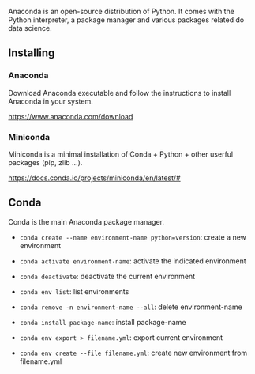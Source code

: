 Anaconda is an open-source distribution of Python. It comes with the Python interpreter, a package manager and various packages related do data science.

## Installing

### Anaconda
Download Anaconda executable and follow the instructions to install Anaconda in your system.

https://www.anaconda.com/download

### Miniconda
Miniconda is a minimal installation of Conda + Python + other userful packages (pip, zlib ...).

https://docs.conda.io/projects/miniconda/en/latest/#

## Conda
Conda is the main Anaconda package manager.

* `conda create --name environment-name python=version`: create a new environment
* `conda activate environment-name`: activate the indicated environment
* `conda deactivate`: deactivate the current environment
* `conda env list`: list environments
* `conda remove -n environment-name --all`: delete environment-name

* `conda install package-name`: install package-name
* `conda env export > filename.yml`: export current environment
* `conda env create --file filename.yml`: create new environment from filename.yml
